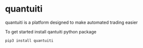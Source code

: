 # quantuiti

quantuiti is a platform designed to make automated trading easier

To get started install qantuiti python package
```Shell
pip3 install quantuiti
```

